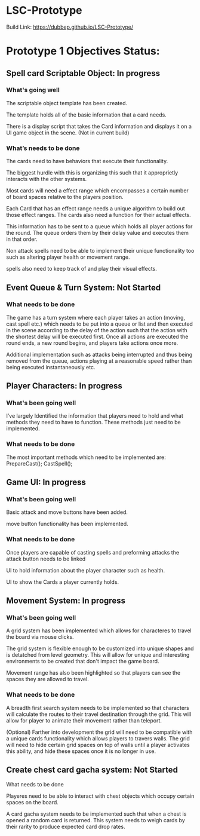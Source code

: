 # LSC-Prototype

Build Link:  https://dubbep.github.io/LSC-Prototype/
 
# Prototype 1 Objectives Status:


## Spell card Scriptable Object: **In progress**

### What's going well

The scriptable object template has been created. 

The template holds all of the basic information that a card needs.

There is a display script that takes the Card information and displays it on a UI game object in the scene. (Not in current build)

### What’s needs to be done
The cards need to have behaviors that execute their functionality. 

The biggest hurdle with this is organizing this such that it approprietly interacts with the other systems.

Most cards will need a effect range which encompasses a certain number of board spaces relative to the players position.

Each Card that has an effect range needs a unique algorithm to build out those effect ranges. The cards also need a function for their actual effects.

This information has to be sent to a queue which holds all player actions for the round. The queue orders them by their delay value and executes them in that order.

Non attack spells need to be able to implement their unique functionality too such as altering player health or movement range.

spells also need to keep track of and play their visual effects.

## Event Queue & Turn System: **Not Started**

### What needs to be done
The game has a turn system where each player takes an action (moving, cast spell etc.) which needs to be put into a queue or list and then executed in the scene according to the delay of the action such that the action with the shortest delay will be executed first. Once all actions are executed the round ends, a new round begins, and players take actions once more.

Additional implementation such as attacks being interrupted and thus being removed from the queue, actions playing at a reasonable speed rather than being executed instantaneously etc.

## Player Characters: **In progress**
### What's been going well
I’ve largely Identified the information that players need to hold and what methods they need to have to function. These methods just need to be implemented.

### What needs to be done
The most important methods which need to be implemented are:
PrepareCast();
CastSpell();

## Game UI: **In progress**

### What's been going well

Basic attack and move buttons have been added.

move button functionality has been implemented.

### What needs to be done

Once players are capable of casting spells and preforming attacks the attack button needs to be linked

UI to hold information about the player character such as health.

UI to show the Cards a player currently holds.

## Movement System: **In progress**

### What's been going well

A grid system has been implemented which allows for characteres to travel the board via mouse clicks.

The grid system is flexible enough to be customized into unique shapes and is detatched from level geometry. This will allow for unique and interesting environments to be created that don't impact the game board.

Movement range has also been highlighted so that players can see the spaces they are allowed to travel.


### What needs to be done

A breadth first search system needs to be implemented so that characters will calculate the routes to their travel destination through the grid. This will allow for player to animate their movement rather than teleport.

(Optional) Farther into development the grid will need to be compatible with a unique cards functionality which allows players to travers walls. The grid will need to hide certain grid spaces on top of walls until a player activates this ability, and hide these spaces once it is no longer in use.

## Create chest card gacha system: **Not Started**
What needs to be done

Playeres need to be able to interact with chest objects which occupy certain spaces on the board.

A card gacha system needs to be implemented such that when a chest is opened a random card is returned. This system needs to weigh cards by their rarity to produce expected card drop rates.



